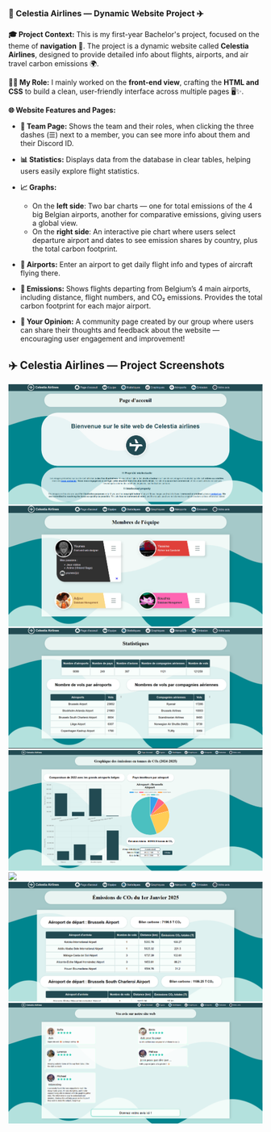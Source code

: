 ### 🌟 Celestia Airlines — Dynamic Website Project ✈️

**🎓 Project Context:**
This is my first-year Bachelor's project, focused on the theme of **navigation** 🧭. The project is a dynamic website called **Celestia Airlines**, designed to provide detailed info about flights, airports, and air travel carbon emissions 🌍.

**👩‍💻 My Role:**
I mainly worked on the **front-end view**, crafting the **HTML and CSS** to build a clean, user-friendly interface across multiple pages 🖥️✨.

**🌐 Website Features and Pages:**

* **👥 Team Page:**
Shows the team and their roles, when clicking the three dashes (☰) next to a member, you can see more info about them and their Discord ID.

* **📊 Statistics:**
  Displays data from the database in clear tables, helping users easily explore flight statistics.

* **📈 Graphs:**

  * On the **left side**: Two bar charts — one for total emissions of the 4 big Belgian airports, another for comparative emissions, giving users a global view.
  * On the **right side**: An interactive pie chart where users select departure airport and dates to see emission shares by country, plus the total carbon footprint.

* **🏢 Airports:**
  Enter an airport to get daily flight info and types of aircraft flying there.

* **🌿 Emissions:**
  Shows flights departing from Belgium’s 4 main airports, including distance, flight numbers, and CO₂ emissions. Provides the total carbon footprint for each major airport.

* **💬 Your Opinion:**
  A community page created by our group where users can share their thoughts and feedback about the website — encouraging user engagement and improvement!


## ✈️ Celestia Airlines — Project Screenshots

<img src=docs/Page_dacceuil.png>
<img src=docs/Equipe.png>
<img src=docs/Statistiques.png>
<img src=docs/Graphiques.png>
<img src=docs/Aéroports.png>
<img src=docs/Emission.png>
<img src=docs/Votre_avis.png>
